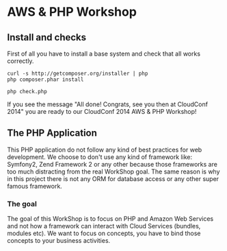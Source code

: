 # AWS & PHP Workshop

## Install and checks

First of all you have to install a base system and check that all works correctly.

```
curl -s http://getcomposer.org/installer | php
php composer.phar install

php check.php
```

If you see the message "All done! Congrats, see you then at CloudConf 2014" you are
ready to our CloudConf 2014 AWS & PHP Workshop!

## The PHP Application

This PHP application do not follow any kind of best practices for web development. We
choose to don't use any kind of framework like: Symfony2, Zend Framework 2 or any other
because those frameworks are too much distracting from the real WorkShop goal. The same
reason is why in this project there is not any ORM for database access or any other
super famous framework.

### The goal

The goal of this WorkShop is to focus on PHP and Amazon Web Services and not how a
framework can interact with Cloud Services (bundles, modules etc). We want to focus
on concepts, you have to bind those concepts to your business activities.

